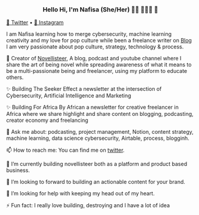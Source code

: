 <h3 align="center"> Hello Hi, I'm Nafisa (She/Her) 👋🏾 👩🏾‍💻 👋 </h3>

<p align="center">
  
  <a href="https://twitter.com/anafisad">📱 Twitter</a> • 
  <a href="https://instagram.com/c/novellisteer">📼 Instagram</a>
</p>

I am Nafisa learning how to merge cybersecurity, machine learning creativity and my love for pop culture while been a freelance writer on [Blog](https://anafisad.hashnode.dev) I am very passionate about pop culture, strategy, technology & process.


🔭 Creator of <a href="https://novellisteer.com"> Novellisteer</a>,  A blog, podcast and youtube channel where I share the art of being novel while spreading awareness of what it means to be a multi-passionate being and freelancer, using my platform to educate others.

✨ Building The Seeker Effect a newsletter at the intersection of Cybersecurity, Artificial Intelligence and Marketing 

✨ Building For Africa By African a newsletter for creative freelancer in Africa where we share highlight and share content on blogging, podcasting, creator economy and freelancing

💬 Ask me about: podcasting, project management, Notion, content strategy, machine learning, data science cybersecurity, Airtable, process, blogginh.

📫 How to reach me: You can find me on [twitter](https://twitter.com/damielbadra). 

🌱 I’m currently building novellisteer both as a platform and product based business.

👯 I’m looking to forward to building an actionable content for your brand.

🤔 I’m looking for help with keeping my head out of my heart.

⚡ Fun fact: I really love building, destroying and I have a lot of idea 

<!--
**anafisad/anafisad** is a ✨ _special_ ✨ repository because its `README.md` (this file) appears on your GitHub profile.

⚡️ What I do:

- 🔭 I’m currently working on ...
- 🌱 I’m currently learning ...
- 👯 I’m looking to collaborate on ...
- 🤔 I’m looking for help with ...
- 💬 Ask me about ...
- 📫 How to reach me: ...
- 😄 Pronouns: ...
- ⚡ Fun fact: ...

- 💬 Ask me about ...
- 📫 How to reach me: ...
- 😄 Pronouns: ...
- ⚡ Fun fact: ...
